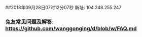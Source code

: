 ##2018年09月28日07时12分07秒 新址: 104.248.255.247
### 兔友常见问题及解答: https://github.com/wanggonging/d/blob/w/FAQ.md
